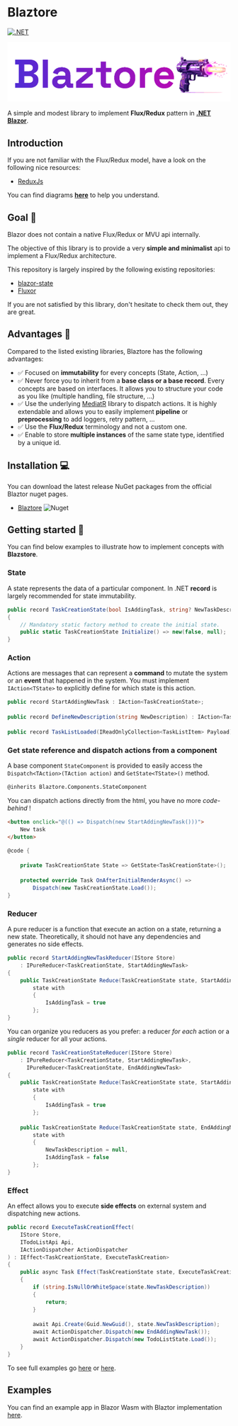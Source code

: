 # Blaztore

[![.NET](https://github.com/pierregillon/Blaztore/actions/workflows/dotnet.yml/badge.svg)](https://github.com/pierregillon/Blaztore/actions/workflows/dotnet.yml)

![blaztore home](./assets/blaztore_home.png)

A simple and modest library to implement **Flux/Redux** pattern in **[.NET Blazor](https://dotnet.microsoft.com/en-us/apps/aspnet/web-apps/blazor)**.

## Introduction

If you are not familiar with the Flux/Redux model, have a look on the following nice resources:
- [ReduxJs](https://redux.js.org/tutorials/essentials/part-1-overview-concepts)

You can find diagrams [**here**](docs/diagrams.md) to help you understand.

## Goal 🎯

Blazor does not contain a native Flux/Redux or MVU api internally.

The objective of this library is to provide a very **simple and minimalist** api to implement a Flux/Redux architecture.

This repository is largely inspired by the following existing repositories:
- [blazor-state](https://github.com/TimeWarpEngineering/blazor-state)
- [Fluxor](https://github.com/mrpmorris/Fluxor/tree/master)

If you are not satisfied by this library, don't hesitate to check them out, they are great.

## Advantages 💪

Compared to the listed existing libraries, Blaztore has the following advantages:
- ✅ Focused on **immutability** for every concepts (State, Action, ...)
- ✅ Never force you to inherit from a **base class or a base record**. Every concepts are based on interfaces. It allows you to structure your code as you like (multiple handling, file structure, ...)
- ✅ Use the underlying [MediatR](https://github.com/jbogard/MediatR) library to dispatch actions. 
It is highly extendable and allows you to easily implement **pipeline** or **preprocessing** to add loggers, retry pattern, ...
- ✅ Use the **Flux/Redux** terminology and not a custom one.
- ✅ Enable to store **multiple instances** of the same state type, identified by a unique id.

## Installation 💻

You can download the latest release NuGet packages from the official Blaztor nuget pages.

- [Blaztore](https://www.nuget.org/packages/Blaztore) ![Nuget](https://img.shields.io/badge/dynamic/xml?color=blue&label=Nuget&prefix=v&query=//Project/PropertyGroup/Version/text()&url=https://raw.githubusercontent.com/pierregillon/Blaztore/main/src/Blaztore/Blaztore.csproj)

## Getting started 🏁

You can find below examples to illustrate how to implement concepts with **Blazstore**.

### State
A state represents the data of a particular component.
In .NET **record** is largely recommended for state immutability.

```csharp
public record TaskCreationState(bool IsAddingTask, string? NewTaskDescription) : IState
{
    // Mandatory static factory method to create the initial state.
    public static TaskCreationState Initialize() => new(false, null);
}
```
### Action
Actions are messages that can represent a **command** to mutate the system or an **event** that happened in the system.
You must implement `IAction<TState>` to explicitly define for which state is this action.

```csharp
public record StartAddingNewTask : IAction<TaskCreationState>;

public record DefineNewDescription(string NewDescription) : IAction<TaskCreationState>;

public record TaskListLoaded(IReadOnlyCollection<TaskListItem> Payload) : IAction<TaskListState>;
```

### Get state reference and dispatch actions from a component
A base component `StateComponent` is provided to easily access the `Dispatch<TAction>(TAction action)` and `GetState<TState>()` method.
```html
@inherits Blaztore.Components.StateComponent
```
You can dispatch actions directly from the html, you have no more *code-behind* !
```html
<button onclick="@(() => Dispatch(new StartAddingNewTask()))">
    New task
</button>
```
```csharp
@code {

    private TaskCreationState State => GetState<TaskCreationState>();

    protected override Task OnAfterInitialRenderAsync() =>
        Dispatch(new TaskCreationState.Load());
}
```
### Reducer

A pure reducer is a function that execute an action on a state, returning a new state.
Theoretically, it should not have any dependencies and generates no side effects.

```csharp
public record StartAddingNewTaskReducer(IStore Store) 
    : IPureReducer<TaskCreationState, StartAddingNewTask>
{
    public TaskCreationState Reduce(TaskCreationState state, StartAddingNewTask action) =>
        state with
        {
            IsAddingTask = true
        };
}
```

You can organize you reducers as you prefer: a reducer *for each* action or a *single* reducer for all your actions.

```csharp
public record TaskCreationStateReducer(IStore Store) 
    : IPureReducer<TaskCreationState, StartAddingNewTask>,
      IPureReducer<TaskCreationState, EndAddingNewTask>
{
    public TaskCreationState Reduce(TaskCreationState state, StartAddingNewTask action) =>
        state with
        {
            IsAddingTask = true
        };
        
    public TaskCreationState Reduce(TaskCreationState state, EndAddingNewTask action) =>
        state with
        {
            NewTaskDescription = null,
            IsAddingTask = false
        };
}
```


### Effect

An effect allows you to execute **side effects** on external system and dispatching new actions.

```csharp
public record ExecuteTaskCreationEffect(
    IStore Store, 
    ITodoListApi Api, 
    IActionDispatcher ActionDispatcher
) : IEffect<TaskCreationState, ExecuteTaskCreation>
{
    public async Task Effect(TaskCreationState state, ExecuteTaskCreation action)
    {
        if (string.IsNullOrWhiteSpace(state.NewTaskDescription))
        {
            return;
        }

        await Api.Create(Guid.NewGuid(), state.NewTaskDescription);
        await ActionDispatcher.Dispatch(new EndAddingNewTask());
        await ActionDispatcher.Dispatch(new TodoListState.Load());
    }
}
```
To see full examples go [here](src/Blaztore.Examples.Wasm/Pages/TodoList/Components/TodoListComponentState.cs) or
[here](src/Blaztore.Examples.Wasm/Pages/TodoList/Components/TaskCreationComponentState.cs).

## Examples

You can find an example app in Blazor Wasm with Blaztor implementation [here](/src/Blaztore.Examples.Wasm).